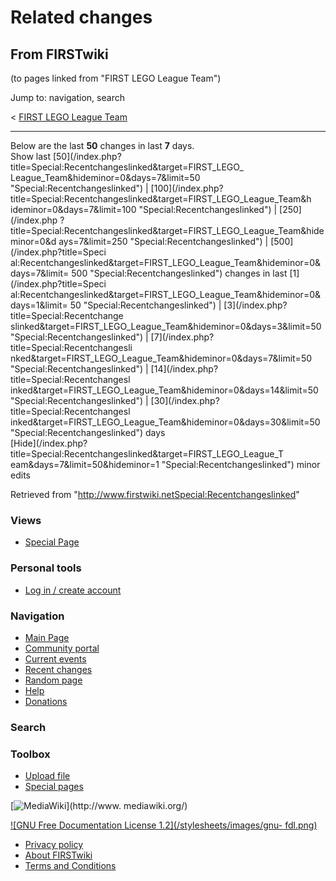 # Related changes

## From FIRSTwiki

(to pages linked from "FIRST LEGO League Team")

Jump to: navigation, search

< [FIRST LEGO League Team](/index.php?title=FIRST_LEGO_League_Team&redirect=no "FIRST LEGO League
Team")

--------------------------------------------------------------------------------

Below are the last **50** changes in last **7** days.<br>
Show last [50](/index.php?title=Special:Recentchangeslinked&target=FIRST_LEGO_
League_Team&hideminor=0&days=7&limit=50 "Special:Recentchangeslinked") | [100](/index.php?title=Special:Recentchangeslinked&target=FIRST_LEGO_League_Team&h
ideminor=0&days=7&limit=100 "Special:Recentchangeslinked") | [250](/index.php
?title=Special:Recentchangeslinked&target=FIRST_LEGO_League_Team&hideminor=0&d
ays=7&limit=250 "Special:Recentchangeslinked") | [500](/index.php?title=Speci
al:Recentchangeslinked&target=FIRST_LEGO_League_Team&hideminor=0&days=7&limit=
500 "Special:Recentchangeslinked") changes in last [1](/index.php?title=Speci
al:Recentchangeslinked&target=FIRST_LEGO_League_Team&hideminor=0&days=1&limit=
50 "Special:Recentchangeslinked") | [3](/index.php?title=Special:Recentchange
slinked&target=FIRST_LEGO_League_Team&hideminor=0&days=3&limit=50 "Special:Recentchangeslinked") | [7](/index.php?title=Special:Recentchangesli
nked&target=FIRST_LEGO_League_Team&hideminor=0&days=7&limit=50 "Special:Recentchangeslinked") | [14](/index.php?title=Special:Recentchangesl
inked&target=FIRST_LEGO_League_Team&hideminor=0&days=14&limit=50 "Special:Recentchangeslinked") | [30](/index.php?title=Special:Recentchangesl
inked&target=FIRST_LEGO_League_Team&hideminor=0&days=30&limit=50 "Special:Recentchangeslinked") days<br>
[Hide](/index.php?title=Special:Recentchangeslinked&target=FIRST_LEGO_League_T
eam&days=7&limit=50&hideminor=1 "Special:Recentchangeslinked") minor edits

Retrieved from "<http://www.firstwiki.netSpecial:Recentchangeslinked>"

### Views

- [Special Page](Special:Recentchangeslinked/FIRST_LEGO_League_Team)

### Personal tools

- [Log in / create account](/index.php?title=Special:Userlogin&returnto=Special:Recentchangeslinked)

[](Main_Page "Main Page")

### Navigation

- [Main Page](Main_Page)
- [Community portal](FIRSTwiki:Community_portal)
- [Current events](Current_events)
- [Recent changes](Special:Recentchanges)
- [Random page](Special:Random)
- [Help](Help:Contents)
- [Donations](FIRSTwiki:Site_support)

### Search

### Toolbox

- [Upload file](Special:Upload)
- [Special pages](Special:Specialpages)

[![MediaWiki](/skins/common/images/poweredby_mediawiki_88x31.png)](http://www.
mediawiki.org/)

[![GNU Free Documentation License 1.2](/stylesheets/images/gnu-
fdl.png)](http://www.gnu.org/copyleft/fdl.html)

- [Privacy policy](FIRSTwiki:Privacy_policy "FIRSTwiki:Privacy policy")
- [About FIRSTwiki](FIRSTwiki:About "FIRSTwiki:About")
- [Terms and Conditions](FIRSTwiki:Terms_and_conditions "FIRSTwiki:Terms and conditions")
